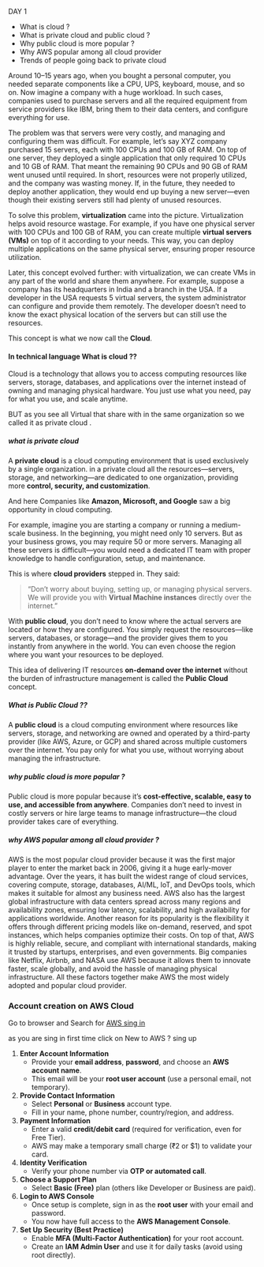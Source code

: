 DAY 1

- What is cloud ?
- What is private cloud and public cloud ?
- Why public cloud is more popular ?
- Why AWS popular among all cloud provider
- Trends of people going back to private cloud



Around 10–15 years ago, when you bought a personal computer, you needed separate components like a CPU, UPS, keyboard, mouse, and so on. Now imagine a company with a huge workload. In such cases, companies used to purchase servers and all the required equipment from service providers like IBM, bring them to their data centers, and configure everything for use.

The problem was that servers were very costly, and managing and configuring them was difficult. For example, let’s say XYZ company purchased 15 servers, each with 100 CPUs and 100 GB of RAM. On top of one server, they deployed a single application that only required 10 CPUs and 10 GB of RAM. That meant the remaining 90 CPUs and 90 GB of RAM went unused until required. In short, resources were not properly utilized, and the company was wasting money. If, in the future, they needed to deploy another application, they would end up buying a new server—even though their existing servers still had plenty of unused resources.

To solve this problem, **virtualization** came into the picture. Virtualization helps avoid resource wastage. For example, if you have one physical server with 100 CPUs and 100 GB of RAM, you can create multiple **virtual servers (VMs)** on top of it according to your needs. This way, you can deploy multiple applications on the same physical server, ensuring proper resource utilization.

Later, this concept evolved further: with virtualization, we can create VMs in any part of the world and share them anywhere. For example, suppose a company has its headquarters in India and a branch in the USA. If a developer in the USA requests 5 virtual servers, the system administrator can configure and provide them remotely. The developer doesn’t need to know the exact physical location of the servers but can still use the resources.

This concept is what we now call the **Cloud**.

#### In technical language What is cloud ??
Cloud is a technology that allows you to access computing resources like servers, storage, databases, and applications over the internet instead of owning and managing physical hardware. You just use what you need, pay for what you use, and scale anytime.

BUT as you see all Virtual that share with in the same organization so we called it as private cloud .

##### what is private cloud
A **private cloud** is a cloud computing environment that is used exclusively by a single organization.  in a private cloud all the resources—servers, storage, and networking—are dedicated to one organization, providing more **control, security, and customization**.


And here Companies like **Amazon, Microsoft, and Google** saw a big opportunity in cloud computing.

For example, imagine you are starting a company or running a medium-scale business. In the beginning, you might need only 10 servers. But as your business grows, you may require 50 or more servers. Managing all these servers is difficult—you would need a dedicated IT team with proper knowledge to handle configuration, setup, and maintenance.

This is where **cloud providers** stepped in. They said:

> “Don’t worry about buying, setting up, or managing physical servers. We will provide you with **Virtual Machine instances** directly over the internet.”

With **public cloud**, you don’t need to know where the actual servers are located or how they are configured. You simply request the resources—like servers, databases, or storage—and the provider gives them to you instantly from anywhere in the world. You can even choose the region where you want your resources to be deployed.

This idea of delivering IT resources **on-demand over the internet** without the burden of infrastructure management is called the **Public Cloud** concept.

##### What is  Public Cloud ??
A **public cloud** is a cloud computing environment where resources like servers, storage, and networking are owned and operated by a third-party provider (like AWS, Azure, or GCP) and shared across multiple customers over the internet. You pay only for what you use, without worrying about managing the infrastructure.

##### why public cloud is more popular ?
Public cloud is more popular because it’s **cost-effective, scalable, easy to use, and accessible from anywhere**. Companies don’t need to invest in costly servers or hire large teams to manage infrastructure—the cloud provider takes care of everything.

##### why AWS popular among all cloud provider ?
AWS is the most popular cloud provider because it was the first major player to enter the market back in 2006, giving it a huge early-mover advantage. Over the years, it has built the widest range of cloud services, covering compute, storage, databases, AI/ML, IoT, and DevOps tools, which makes it suitable for almost any business need. AWS also has the largest global infrastructure with data centers spread across many regions and availability zones, ensuring low latency, scalability, and high availability for applications worldwide. 
Another reason for its popularity is the flexibility it offers through different pricing models like on-demand, reserved, and spot instances, which helps companies optimize their costs. On top of that, AWS is highly reliable, secure, and compliant with international standards, making it trusted by startups, enterprises, and even governments. Big companies like Netflix, Airbnb, and NASA use AWS because it allows them to innovate faster, scale globally, and avoid the hassle of managing physical infrastructure. All these factors together make AWS the most widely adopted and popular cloud provider.


### Account creation on AWS Cloud 

Go to browser and Search for   [AWS sing in ](https://signin.aws.amazon.com/signin?redirect_uri=https%3A%2F%2Faws.amazon.com%2Fmarketplace%2Fmanagement%2Fsignin%3Fref_%3Dfooter_nav_management_portal%26state%3DhashArgs%2523%26isauthcode%3Dtrue&client_id=arn%3Aaws%3Aiam%3A%3A015428540659%3Auser%2Faws-mp-seller-management-portal&forceMobileApp=0&code_challenge=yJO5i9fuH-nS3z9H78jV6VNaJFaEiPAMLpyVhHESgdM&code_challenge_method=SHA-256) 

as you are sing in first time  click on New to AWS ? sing up

1. **Enter Account Information**    
    - Provide your **email address**, **password**, and choose an **AWS account name**.
    - This email will be your **root user account** (use a personal email, not temporary).        
2. **Provide Contact Information**    
    - Select **Personal** or **Business** account type.        
    - Fill in your name, phone number, country/region, and address.        
3. **Payment Information**    
    - Enter a valid **credit/debit card** (required for verification, even for Free Tier).        
    - AWS may make a temporary small charge (₹2 or $1) to validate your card.        
4. **Identity Verification**    
    - Verify your phone number via **OTP or automated call**.        
5. **Choose a Support Plan**    
    - Select **Basic (Free)** plan (others like Developer or Business are paid).        
6. **Login to AWS Console**    
    - Once setup is complete, sign in as the **root user** with your email and password.        
    - You now have full access to the **AWS Management Console**.        
7. **Set Up Security (Best Practice)**    
    - Enable **MFA (Multi-Factor Authentication)** for your root account.        
    - Create an **IAM Admin User** and use it for daily tasks (avoid using root directly).
